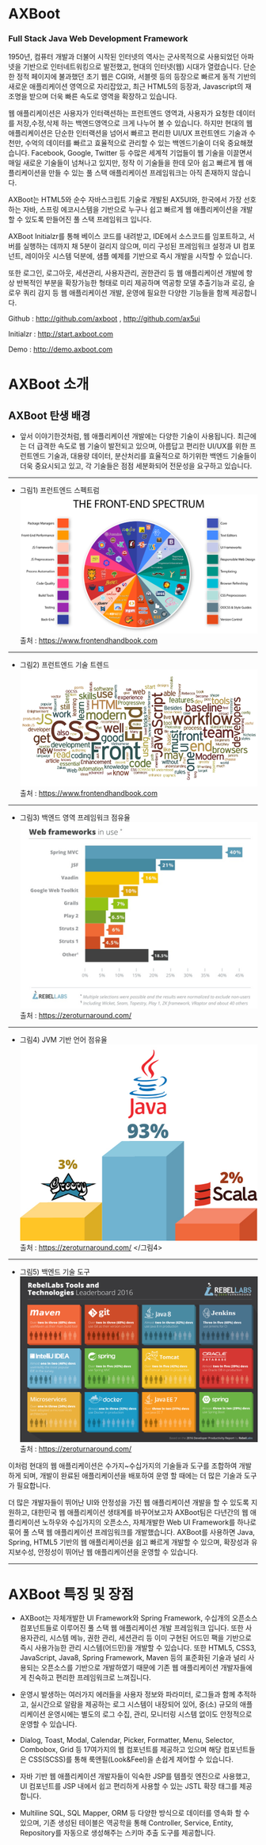 # AXBoot
### Full Stack Java Web Development Framework

1950년, 컴퓨터 개발과 더불어 시작된 인터넷의 역사는 군사목적으로 사용되었던 아파넷을 기반으로 인터네트워킹으로 발전했고, 현대의 인터넷(웹) 시대가 열렸습니다. 단순한 정적 페이지에 불과했던 초기 웹은 CGI와, 서블렛 등의 등장으로 빠르게 동적 기반의 새로운 애플리케이션 영역으로 자리잡았고, 최근 HTML5의 등장과, Javascript의 재조명을 받으며 더욱 빠른 속도로 영역을 확장하고 있습니다. 

웹 애플리케이션은 사용자가 인터랙션하는 프런트엔드 영역과, 사용자가 요청한 데이터를 저장,수정,삭제 하는 백엔드영역으로 크게 나누어 볼 수 있습니다. 하지만 현대의 웹 애플리케이션은 단순한 인터랙션을 넘어서 빠르고 편리한 UI/UX 프런트엔드 기술과 수천만, 수억의 데이터를 빠르고 효율적으로 관리할 수 있는 백엔드기술이 더욱 중요해졌습니다. Facebook, Google, Twitter 등 수많은 세계적 기업들이 웹 기술을 이끌면서 매일 새로운 기술들이 넘쳐나고 있지만, 정작 이 기술들을 한데 모아 쉽고 빠르게 웹 애플리케이션을 만들 수 있는 풀 스택 애플리케이션 프레임워크는 아직 존재하지 않습니다.

AXBoot는 HTML5와 순수 자바스크립트 기술로 개발된 AX5UI와, 한국에서 가장 선호하는 자바, 스프링 에코시스템을 기반으로 누구나 쉽고 빠르게 웹 애플리케이션을 개발할 수 있도록 만들어진 풀 스택 프레임워크 입니다. 

AXBoot Initialzr를 통해 베이스 코드를 내려받고, IDE에서 소스코드를 임포트하고, 서버를 실행하는 데까지 채 5분이 걸리지 않으며, 미리 구성된 프레임워크 설정과 UI 컴포넌트, 레이아웃 시스템 덕분에, 샘플 예제를 기반으로 즉시 개발을 시작할 수 있습니다. 

또한 로그인, 로그아웃, 세션관리, 사용자관리, 권한관리 등 웹 애플리케이션 개발에 항상 반복적인 부분을 확장가능한 형태로 미리 제공하며 역공항 모델 추출기능과 로깅, 슬로우 쿼리 감지 등 웹 애플리케이션 개발, 운영에 필요한 다양한 기능들을 함께 제공합니다.  

Github : http://github.com/axboot , http://github.com/ax5ui

Initialzr : http://start.axboot.com

Demo : http://demo.axboot.com

# AXBoot 소개

## AXBoot 탄생 배경
- 앞서 이야기한것처럼, 웹 애플리케이션 개발에는 다양한 기술이 사용됩니다. 최근에는 더 급격한 속도로 웹 기술이 발전되고 있으며, 아름답고 편리한 UI/UX를 위한 프런트엔드 기술과, 대용량 데이터, 분산처리를 효율적으로 하기위한 백엔드 기술들이 더욱 중요시되고 있고, 각 기술들은 점점 세분화되어 전문성을 요구하고 있습니다. 

---

- 그림1) 프런트엔드 스펙트럼
![spectrum.png](assets/3294546972B83DFE881C853B483E6654.png)
출처 : https://www.frontendhandbook.com

---

- 그림2) 프런트엔드 기술 트렌드
![front-end-skills.png](assets/AFD4014AAED1F0B167C8430973368CFF.png)
출처 : https://www.frontendhandbook.com

---

- 그림3) 백엔드 영역 프레임워크 점유율
![report-screen-min.png](assets/48E65A5F9D62235452EDF4FECA47C296.png)
출처 : https://zeroturnaround.com/


---

- 그림4) JVM 기반 언어 점유율
![TnT-2016-podium-jvm-languages-v1.jpg](assets/4986752B3DAE5A4DC47A3F812CC0FC99.jpg)
출처 : https://zeroturnaround.com/
</그림4>

---

- 그림5) 백엔드 기술 도구
![Screen Shot 2016-09-18 at 3.50.40 PM.png](assets/2C9D46174B758B88F24C9A4FBC83D010.png)
출처 : https://zeroturnaround.com/

이처럼 현대의 웹 애플리케이션은 수가지~수십가지의 기술들과 도구를 조합하여 개발하게 되며, 개발이 완료된 애플리케이션을 배포하여 운영 할 때에는 더 많은 기술과 도구가 필요합니다. 

더 많은 개발자들이 뛰어난 UI와 안정성을 가진 웹 애플리케이션 개발을 할 수 있도록 지원하고, 대한민국 웹 애플리케이션 생태계를 바꾸어보고자 AXBoot팀은 다년간의 웹 애플리케이션 노하우와 수십가지의 오픈소스, 자체개발한 Web UI Framework를 하나로 묶어 풀 스택 웹 애플리케이션 프레임워크를 개발했습니다. AXBoot를 사용하면 Java, Spring, HTML5 기반의 웹 애플리케이션을 쉽고 빠르게 개발할 수 있으며, 확장성과 유지보수성, 안정성이 뛰어난 웹 애플리케이션을 운영할 수 있습니다.

---
# AXBoot 특징 및 장점

- AXBoot는 자체개발한 UI Framework와 Spring Framework, 수십개의 오픈소스 컴포넌트들로 이루어진 풀 스택 웹 애플리케이션 개발 프레임워크 입니다. 또한 사용자관리, 시스템 메뉴, 권한 관리, 세션관리 등 이미 구현된 어드민 팩을 기반으로 즉시 사용가능한 관리 시스템(어드민)을 개발할 수 있습니다. 또한 HTML5, CSS3, JavaScript, Java8, Spring Framework, Maven 등의 표준화된 기술과 널리 사용되는 오픈소스를 기반으로 개발하였기 때문에 기존 웹 애플리케이션 개발자들에게 친숙하고 편리한 프레임워크로 느껴집니다.

- 운영시 발생하는 여러가지 에러들을 사용자 정보와 파라미터, 로그들과 함께 추적하고, 실시간으로 알람을 제공하는 로그 시스템이 내장되어 있어, 중(소) 규모의 애플리케이션 운영시에는 별도의 로그 수집, 관리, 모니터링 시스템 없이도 안정적으로 운영할 수 있습니다.

- Dialog, Toast, Modal, Calendar, Picker, Formatter, Menu, Selector, Combobox, Grid 등 17여가지의 웹 컴포넌트를 제공하고 있으며 해당 컴포넌트들은 CSS(SCSS)를 통해 룩앤필(Look&Feel)을 손쉽게 제어할 수 있습니다.

- 자바 기반 웹 애플리케이션 개발자들이 익숙한 JSP를 템플릿 엔진으로 사용했고, UI 컴포넌트를 JSP 내에서 쉽고 편리하게 사용할 수 있는 JSTL 확장 태그를 제공합니다.

- Multiline SQL, SQL Mapper, ORM 등 다양한 방식으로 데이터를 영속화 할 수 있으며, 기존 생성된 테이블은 역공학을 통해 Controller, Service, Entity, Repository를 자동으로 생성해주는 스키마 추출 도구를 제공합니다.